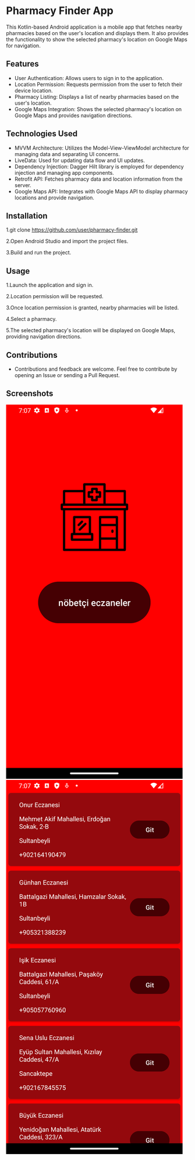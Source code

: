 # Pharmacy Finder App

This Kotlin-based Android application is a mobile app that fetches nearby pharmacies based on the user's location and displays them. It also provides the functionality to show the selected pharmacy's location on Google Maps for navigation.

## Features

- User Authentication: Allows users to sign in to the application.
- Location Permission: Requests permission from the user to fetch their device location.
- Pharmacy Listing: Displays a list of nearby pharmacies based on the user's location.
- Google Maps Integration: Shows the selected pharmacy's location on Google Maps and provides navigation directions.

## Technologies Used

- MVVM Architecture: Utilizes the Model-View-ViewModel architecture for managing data and separating UI concerns.
- LiveData: Used for updating data flow and UI updates.
- Dependency Injection: Dagger Hilt library is employed for dependency injection and managing app components.
- Retrofit API: Fetches pharmacy data and location information from the server.
- Google Maps API: Integrates with Google Maps API to display pharmacy locations and provide navigation.

## Installation

1.git clone https://github.com/user/pharmacy-finder.git

2.Open Android Studio and import the project files.

3.Build and run the project.

## Usage
1.Launch the application and sign in.

2.Location permission will be requested.

3.Once location permission is granted, nearby pharmacies will be listed.

4.Select a pharmacy.

5.The selected pharmacy's location will be displayed on Google Maps, providing navigation directions.

## Contributions
- Contributions and feedback are welcome. Feel free to contribute by opening an Issue or sending a Pull Request.

## Screenshots

![Screenshot](Screenshot/home.png)
![Screenshot](Screenshot/pharmacies.png)

